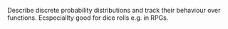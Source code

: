 Describe discrete probability distributions and track their behaviour over functions.
Ecspeciallty good for dice rolls e.g. in RPGs.

